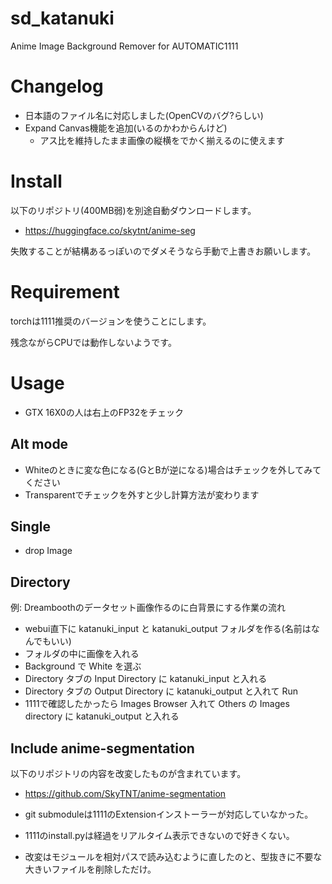 # sd_katanuki
Anime Image Background Remover for AUTOMATIC1111

# Changelog

- 日本語のファイル名に対応しました(OpenCVのバグ?らしい)
- Expand Canvas機能を追加(いるのかわからんけど)
  - アス比を維持したまま画像の縦横をでかく揃えるのに使えます

# Install

以下のリポジトリ(400MB弱)を別途自動ダウンロードします。

- https://huggingface.co/skytnt/anime-seg

失敗することが結構あるっぽいのでダメそうなら手動で上書きお願いします。

# Requirement

torchは1111推奨のバージョンを使うことにします。

残念ながらCPUでは動作しないようです。

# Usage

- GTX 16X0の人は右上のFP32をチェック

## Alt mode

- Whiteのときに変な色になる(GとBが逆になる)場合はチェックを外してみてください
- Transparentでチェックを外すと少し計算方法が変わります

## Single

- drop Image

## Directory

例: Dreamboothのデータセット画像作るのに白背景にする作業の流れ

+ webui直下に katanuki_input と katanuki_output フォルダを作る(名前はなんでもいい)
+ フォルダの中に画像を入れる
+ Background で White を選ぶ
+ Directory タブの Input Directory に katanuki_input と入れる
+ Directory タブの Output Directory に katanuki_output と入れて Run
+ 1111で確認したかったら Images Browser 入れて Others の Images directory に katanuki_output と入れる

## Include anime-segmentation

以下のリポジトリの内容を改変したものが含まれています。

- https://github.com/SkyTNT/anime-segmentation

- git submoduleは1111のExtensionインストーラーが対応していなかった。
- 1111のinstall.pyは経過をリアルタイム表示できないので好きくない。
- 改変はモジュールを相対パスで読み込むように直したのと、型抜きに不要な大きいファイルを削除しただけ。
